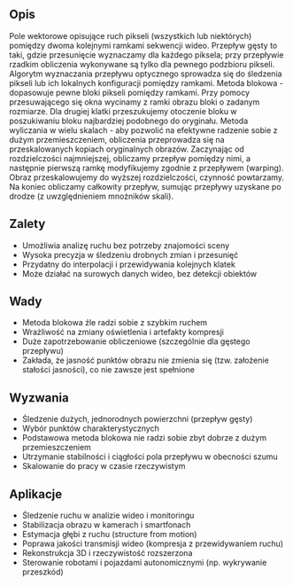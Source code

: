 ## Opis
Pole wektorowe opisujące ruch pikseli (wszystkich lub niektórych) pomiędzy dwoma kolejnymi ramkami sekwencji wideo. Przepływ gęsty to taki, gdzie przesunięcie wyznaczamy dla każdego piksela; przy przepływie rzadkim obliczenia wykonywane są tylko dla pewnego podzbioru pikseli.
Algorytm wyznaczania przepływu optycznego sprowadza się do śledzenia pikseli lub ich lokalnych konfiguracji pomiędzy ramkami. 
Metoda blokowa - dopasowuje pewne bloki pikseli pomiędzy ramkami. Przy pomocy przesuwającego się okna wycinamy z ramki obrazu bloki o zadanym rozmiarze. Dla drugiej klatki przeszukujemy otoczenie bloku w poszukiwaniu bloku najbardziej podobnego do oryginału. 
Metoda wyliczania w wielu skalach - aby pozwolić na efektywne radzenie sobie z dużym przemieszczeniem, obliczenia przeprowadza się na przeskalowanych kopiach oryginalnych obrazów. Zaczynając od rozdzielczości najmniejszej, obliczamy przepływ pomiędzy nimi, a następnie pierwszą ramkę modyfikujemy zgodnie z przepływem (warping). Obraz przeskalowujemy do wyższej rozdzielczości, czynność powtarzamy. Na koniec obliczamy całkowity przepływ, sumując przepływy uzyskane po drodze (z uwzględnieniem mnożników skali).
## Zalety
- Umożliwia analizę ruchu bez potrzeby znajomości sceny
- Wysoka precyzja w śledzeniu drobnych zmian i przesunięć
- Przydatny do interpolacji i przewidywania kolejnych klatek
- Może działać na surowych danych wideo, bez detekcji obiektów

## Wady
- Metoda blokowa źle radzi sobie z szybkim ruchem
- Wrażliwość na zmiany oświetlenia i artefakty kompresji
- Duże zapotrzebowanie obliczeniowe (szczególnie dla gęstego przepływu)
- Zakłada, że jasność punktów obrazu nie zmienia się (tzw. założenie stałości jasności), co nie zawsze jest spełnione

## Wyzwania
- Śledzenie dużych, jednorodnych powierzchni (przepływ gęsty)
- Wybór punktów charakterystycznych
- Podstawowa metoda blokowa nie radzi sobie zbyt dobrze z dużym przemieszczeniem
- Utrzymanie stabilności i ciągłości pola przepływu w obecności szumu
- Skalowanie do pracy w czasie rzeczywistym

## Aplikacje
- Śledzenie ruchu w analizie wideo i monitoringu
- Stabilizacja obrazu w kamerach i smartfonach
- Estymacja głębi z ruchu (structure from motion)
- Poprawa jakości transmisji wideo (kompresja z przewidywaniem ruchu)
- Rekonstrukcja 3D i rzeczywistość rozszerzona
- Sterowanie robotami i pojazdami autonomicznymi (np. wykrywanie przeszkód)
